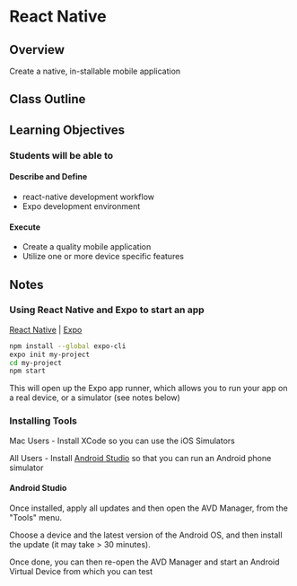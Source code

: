 # React Native

## Overview

Create a native, in-stallable mobile application

## Class Outline

<!-- To be completed by instructor -->

## Learning Objectives

### Students will be able to

#### Describe and Define

- react-native development workflow
- Expo development environment

#### Execute

- Create a quality mobile application
- Utilize one or more device specific features

## Notes

### Using React Native and Expo to start an app

[React Native](https://reactnative.dev/) | [Expo](https://docs.expo.io/)

```bash
npm install --global expo-cli
expo init my-project
cd my-project
npm start
```

This will open up the Expo app runner, which allows you to run your app on a real device, or a simulator (see notes below)

### Installing Tools

Mac Users - Install XCode so you can use the iOS Simulators

All Users - Install [Android Studio](https://developer.android.com/studio) so that you can run an Android phone simulator

#### Android Studio

Once installed, apply all updates and then open the AVD Manager, from the "Tools" menu.

Choose a device and the latest version of the Android OS, and then install the update (it may take > 30 minutes).

Once done, you can then re-open the AVD Manager and start an Android Virtual Device from which you can test
